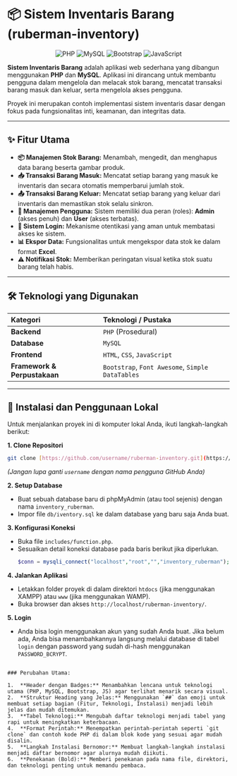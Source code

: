 # 📦 Sistem Inventaris Barang (ruberman-inventory)

<p align="center">
  <img src="https://img.shields.io/badge/PHP-777BB4?style=for-the-badge&logo=php&logoColor=white" alt="PHP">
  <img src="https://img.shields.io/badge/MySQL-4479A1?style=for-the-badge&logo=mysql&logoColor=white" alt="MySQL">
  <img src="https://img.shields.io/badge/Bootstrap-563D7C?style=for-the-badge&logo=bootstrap&logoColor=white" alt="Bootstrap">
  <img src="https://img.shields.io/badge/JavaScript-F7DF1E?style=for-the-badge&logo=javascript&logoColor=black" alt="JavaScript">
</p>

**Sistem Inventaris Barang** adalah aplikasi web sederhana yang dibangun menggunakan **PHP** dan **MySQL**. Aplikasi ini dirancang untuk membantu pengguna dalam mengelola dan melacak stok barang, mencatat transaksi barang masuk dan keluar, serta mengelola akses pengguna.

Proyek ini merupakan contoh implementasi sistem inventaris dasar dengan fokus pada fungsionalitas inti, keamanan, dan integritas data.

---

## ✨ Fitur Utama

-   **📦 Manajemen Stok Barang:** Menambah, mengedit, dan menghapus data barang beserta gambar produk.
-   **📥 Transaksi Barang Masuk:** Mencatat setiap barang yang masuk ke inventaris dan secara otomatis memperbarui jumlah stok.
-   **📤 Transaksi Barang Keluar:** Mencatat setiap barang yang keluar dari inventaris dan memastikan stok selalu sinkron.
-   **👥 Manajemen Pengguna:** Sistem memiliki dua peran (roles): **Admin** (akses penuh) dan **User** (akses terbatas).
-   **🔐 Sistem Login:** Mekanisme otentikasi yang aman untuk membatasi akses ke sistem.
-   **📊 Ekspor Data:** Fungsionalitas untuk mengekspor data stok ke dalam format **Excel**.
-   **⚠️ Notifikasi Stok:** Memberikan peringatan visual ketika stok suatu barang telah habis.

---

## 🛠️ Teknologi yang Digunakan

| Kategori      | Teknologi / Pustaka                                    |
| :------------ | :----------------------------------------------------- |
| **Backend** | `PHP` (Prosedural)                                     |
| **Database** | `MySQL`                                                |
| **Frontend** | `HTML`, `CSS`, `JavaScript`                            |
| **Framework & Perpustakaan** | `Bootstrap`, `Font Awesome`, `Simple DataTables` |

---

## 🚀 Instalasi dan Penggunaan Lokal

Untuk menjalankan proyek ini di komputer lokal Anda, ikuti langkah-langkah berikut:

**1. Clone Repositori**
```bash
git clone [https://github.com/username/ruberman-inventory.git](https://github.com/username/ruberman-inventory.git)
````

*(Jangan lupa ganti `username` dengan nama pengguna GitHub Anda)*

**2. Setup Database**

  - Buat sebuah database baru di phpMyAdmin (atau tool sejenis) dengan nama `inventory_ruberman`.
  - Impor file `db/iventory.sql` ke dalam database yang baru saja Anda buat.

**3. Konfigurasi Koneksi**

  - Buka file `includes/function.php`.
  - Sesuaikan detail koneksi database pada baris berikut jika diperlukan.
    ```php
    $conn = mysqli_connect("localhost","root","","inventory_ruberman");
    ```

**4. Jalankan Aplikasi**

  - Letakkan folder proyek di dalam direktori `htdocs` (jika menggunakan XAMPP) atau `www` (jika menggunakan WAMP).
  - Buka browser dan akses `http://localhost/ruberman-inventory/`.

**5. Login**

  - Anda bisa login menggunakan akun yang sudah Anda buat. Jika belum ada, Anda bisa menambahkannya langsung melalui database di tabel `login` dengan password yang sudah di-hash menggunakan `PASSWORD_BCRYPT`.

<!-- end list -->

```

### Perubahan Utama:

1.  **Header dengan Badges:** Menambahkan lencana untuk teknologi utama (PHP, MySQL, Bootstrap, JS) agar terlihat menarik secara visual.
2.  **Struktur Heading yang Jelas:** Menggunakan `##` dan emoji untuk membuat setiap bagian (Fitur, Teknologi, Instalasi) menjadi lebih jelas dan mudah ditemukan.
3.  **Tabel Teknologi:** Mengubah daftar teknologi menjadi tabel yang rapi untuk meningkatkan keterbacaan.
4.  **Format Perintah:** Menempatkan perintah-perintah seperti `git clone` dan contoh kode PHP di dalam blok kode yang sesuai agar mudah disalin.
5.  **Langkah Instalasi Bernomor:** Membuat langkah-langkah instalasi menjadi daftar bernomor agar alurnya mudah diikuti.
6.  **Penekanan (Bold):** Memberi penekanan pada nama file, direktori, dan teknologi penting untuk memandu pembaca.
```